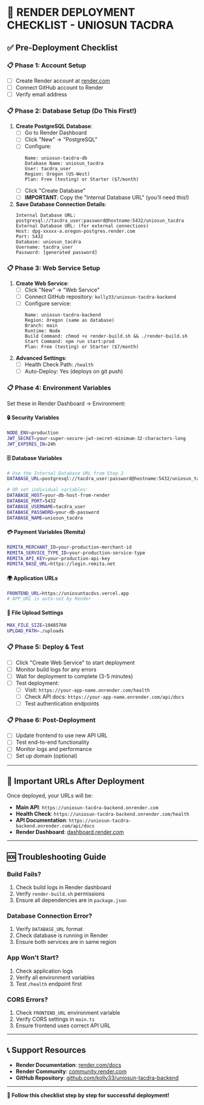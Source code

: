 # 🚀 RENDER DEPLOYMENT CHECKLIST - UNIOSUN TACDRA

## ✅ Pre-Deployment Checklist

### 📋 **Phase 1: Account Setup**
- [ ] Create Render account at [render.com](https://render.com)
- [ ] Connect GitHub account to Render
- [ ] Verify email address

### 📋 **Phase 2: Database Setup (Do This First!)**
1. **Create PostgreSQL Database**:
   - [ ] Go to Render Dashboard
   - [ ] Click "New" → "PostgreSQL"
   - [ ] Configure:
     ```
     Name: uniosun-tacdra-db
     Database Name: uniosun_tacdra
     User: tacdra_user
     Region: Oregon (US-West)
     Plan: Free (testing) or Starter ($7/month)
     ```
   - [ ] Click "Create Database"
   - [ ] **IMPORTANT**: Copy the "Internal Database URL" (you'll need this!)

2. **Save Database Connection Details**:
   ```
   Internal Database URL: postgresql://tacdra_user:password@hostname:5432/uniosun_tacdra
   External Database URL: (for external connections)
   Host: dpg-xxxxx-a.oregon-postgres.render.com
   Port: 5432
   Database: uniosun_tacdra
   Username: tacdra_user
   Password: [generated password]
   ```

### 📋 **Phase 3: Web Service Setup**
1. **Create Web Service**:
   - [ ] Click "New" → "Web Service"
   - [ ] Connect GitHub repository: `kolly33/uniosun-tacdra-backend`
   - [ ] Configure service:
     ```
     Name: uniosun-tacdra-backend
     Region: Oregon (same as database)
     Branch: main
     Runtime: Node
     Build Command: chmod +x render-build.sh && ./render-build.sh
     Start Command: npm run start:prod
     Plan: Free (testing) or Starter ($7/month)
     ```

2. **Advanced Settings**:
   - [ ] Health Check Path: `/health`
   - [ ] Auto-Deploy: Yes (deploys on git push)

### 📋 **Phase 4: Environment Variables**
Set these in Render Dashboard → Environment:

#### 🔒 **Security Variables**
```bash
NODE_ENV=production
JWT_SECRET=your-super-secure-jwt-secret-minimum-32-characters-long
JWT_EXPIRES_IN=24h
```

#### 🗄️ **Database Variables**
```bash
# Use the Internal Database URL from Step 2
DATABASE_URL=postgresql://tacdra_user:password@hostname:5432/uniosun_tacdra

# OR set individual variables:
DATABASE_HOST=your-db-host-from-render
DATABASE_PORT=5432
DATABASE_USERNAME=tacdra_user
DATABASE_PASSWORD=your-db-password
DATABASE_NAME=uniosun_tacdra
```

#### 💳 **Payment Variables (Remita)**
```bash
REMITA_MERCHANT_ID=your-production-merchant-id
REMITA_SERVICE_TYPE_ID=your-production-service-type
REMITA_API_KEY=your-production-api-key
REMITA_BASE_URL=https://login.remita.net
```

#### 🌍 **Application URLs**
```bash
FRONTEND_URL=https://uniosuntacdvs.vercel.app
# APP_URL is auto-set by Render
```

#### 📁 **File Upload Settings**
```bash
MAX_FILE_SIZE=10485760
UPLOAD_PATH=./uploads
```

### 📋 **Phase 5: Deploy & Test**
- [ ] Click "Create Web Service" to start deployment
- [ ] Monitor build logs for any errors
- [ ] Wait for deployment to complete (3-5 minutes)
- [ ] Test deployment:
  - [ ] Visit: `https://your-app-name.onrender.com/health`
  - [ ] Check API docs: `https://your-app-name.onrender.com/api/docs`
  - [ ] Test authentication endpoints

### 📋 **Phase 6: Post-Deployment**
- [ ] Update frontend to use new API URL
- [ ] Test end-to-end functionality
- [ ] Monitor logs and performance
- [ ] Set up domain (optional)

---

## 🔗 **Important URLs After Deployment**

Once deployed, your URLs will be:
- **Main API**: `https://uniosun-tacdra-backend.onrender.com`
- **Health Check**: `https://uniosun-tacdra-backend.onrender.com/health`
- **API Documentation**: `https://uniosun-tacdra-backend.onrender.com/api/docs`
- **Render Dashboard**: [dashboard.render.com](https://dashboard.render.com)

---

## 🆘 **Troubleshooting Guide**

### Build Fails?
1. Check build logs in Render dashboard
2. Verify `render-build.sh` permissions
3. Ensure all dependencies are in `package.json`

### Database Connection Error?
1. Verify `DATABASE_URL` format
2. Check database is running in Render
3. Ensure both services are in same region

### App Won't Start?
1. Check application logs
2. Verify all environment variables
3. Test `/health` endpoint first

### CORS Errors?
1. Check `FRONTEND_URL` environment variable
2. Verify CORS settings in `main.ts`
3. Ensure frontend uses correct API URL

---

## 📞 **Support Resources**

- **Render Documentation**: [render.com/docs](https://render.com/docs)
- **Render Community**: [community.render.com](https://community.render.com)
- **GitHub Repository**: [github.com/kolly33/uniosun-tacdra-backend](https://github.com/kolly33/uniosun-tacdra-backend)

---

**🎯 Follow this checklist step by step for successful deployment!**
